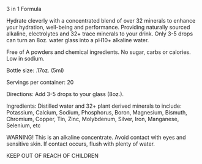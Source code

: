 3 in 1 Formula

Hydrate cleverly with a concentrated blend of over 32 minerals to enhance your hydration, well-being and performance. Providing naturally sourced alkaline, electrolytes and 32+ trace minerals to your drink. Only 3-5 drops can turn an 8oz. water glass into a pH10+ alkaline water.

Free of A powders and chemical ingredients. No sugar, carbs or calories. Low in sodium.

Bottle size: .17oz. (5ml)

Servings per container: 20

Directions: Add 3-5 drops to your glass (8oz.).

Ingredients: Distilled water and 32+ plant derived minerals to include: Potassium, Calcium, Sodium, Phosphorus, Boron, Magnesium, Bismuth, Chromium, Copper, Tin, Zinc, Molybdenum, Silver, Iron, Manganese, Selenium, etc

WARNING! This is an alkaline concentrate. Avoid contact with eyes and sensitive skin. If contact occurs, flush with plenty of water.

KEEP OUT OF REACH OF CHILDREN
